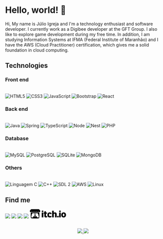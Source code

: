 # Hello, world! 👋

Hi, My name is Júlio Igreja and I'm a technology enthusiast and software developer. I currently work as a Digibee developer at the GFT Group. I also like to explore game development during my free time. In addition, I am studying Information Systems at IFMA (Federal Institute of Maranhão) and I have the AWS (Cloud Practitioner) certification, which gives me a solid foundation in cloud computing.

## Technologies

### Front end

<div style="display: inline"><br>
  <img align="center" alt="HTML5" height="50" width="50" src="https://cdn.jsdelivr.net/gh/devicons/devicon/icons/html5/html5-original.svg"/>
  <img align="center" alt="CSS3" height="50" width="50" src="https://cdn.jsdelivr.net/gh/devicons/devicon/icons/css3/css3-original.svg"/>
  <img align="center" alt="JavaScript" height="50" width="50" src="https://cdn.jsdelivr.net/gh/devicons/devicon/icons/javascript/javascript-original.svg"/>
  <img align="center" alt="Bootstrap" height="50" width="50" src="https://cdn.jsdelivr.net/gh/devicons/devicon/icons/bootstrap/bootstrap-original.svg"/>
  <img align="center" alt="React" height="50" width="50" src="https://cdn.jsdelivr.net/gh/devicons/devicon/icons/react/react-original.svg"/>
</div>

### Back end

<div style="display: inline_block"><br>
  <img align="center" alt="Java" height="50" width="50" src="https://cdn.jsdelivr.net/gh/devicons/devicon/icons/java/java-original.svg"/>
  <img align="center" alt="Spring" height="50" width="50" src="https://cdn.jsdelivr.net/gh/devicons/devicon/icons/spring/spring-original.svg"/>
  <img align="center" alt="TypeScript" height="50" width="50" src="https://cdn.jsdelivr.net/gh/devicons/devicon/icons/typescript/typescript-original.svg"/>
  <img align="center" alt="Node" height="50" width="50" src="https://cdn.jsdelivr.net/gh/devicons/devicon/icons/nodejs/nodejs-original.svg"/>
  <img align="center" alt="Nest" height="50" width="50" src="https://cdn.jsdelivr.net/gh/devicons/devicon/icons/nestjs/nestjs-plain.svg"/>
  <img align="center" alt="PHP" height="50" width="50" src="https://cdn.jsdelivr.net/gh/devicons/devicon/icons/php/php-original.svg"/>
</div>

### Database

<div style="display: inline_block"><br>
  <img align="center" alt="MySQL" height="50" width="50" src="https://cdn.jsdelivr.net/gh/devicons/devicon/icons/mysql/mysql-original.svg"/>
  <img align="center" alt="PostgreSQL" height="50" width="50" src="https://cdn.jsdelivr.net/gh/devicons/devicon/icons/postgresql/postgresql-original.svg"/>
  <img align="center" alt="SQLite" height="50" width="50" src="https://cdn.jsdelivr.net/gh/devicons/devicon/icons/sqlite/sqlite-original.svg"/>
  <img align="center" alt="MongoDB" height="50" width="50" src="https://cdn.jsdelivr.net/gh/devicons/devicon/icons/mongodb/mongodb-original.svg"/>
</div>

### Others

<div style="display: inline_block"><br>
  <img align="center" alt="Linguagem C" height="50" width="50" src="https://cdn.jsdelivr.net/gh/devicons/devicon/icons/c/c-original.svg"/>
  <img align="center" alt="C++" height="50" width="50" src="https://cdn.jsdelivr.net/gh/devicons/devicon/icons/cplusplus/cplusplus-original.svg"/>
  <img align="center" alt="SDL 2" height="50" width="50" src="https://cdn.jsdelivr.net/gh/devicons/devicon/icons/sdl/sdl-original.svg"/>
  <img align="center" alt="AWS" height="50" width="50" src="https://cdn.jsdelivr.net/gh/devicons/devicon/icons/amazonwebservices/amazonwebservices-plain-wordmark.svg"/>
  <img align="center" alt="Linux" height="50" width="50" src="https://cdn.jsdelivr.net/gh/devicons/devicon/icons/linux/linux-original.svg"/>
</div>

## Find me

<div> 
  <a href="mailto:julioigreja.dev@gmail.com" target="_blank"><img src="https://img.shields.io/badge/Gmail-D14836?style=for-the-badge&logo=gmail&logoColor=white" target="_blank"></a>
  <a href="https://www.linkedin.com/in/julioevencio" target="_blank"><img src="https://img.shields.io/badge/LinkedIn-0077B5?style=for-the-badge&logo=linkedin&logoColor=white" target="_blank"></a>
  <a href="https://github.com/JulioEvencio" target="_blank"><img src="https://img.shields.io/badge/GitHub-100000?style=for-the-badge&logo=github&logoColor=white" target="_blank"></a>
  <a href="https://pt.stackoverflow.com/users/219938/júlio-evêncio" target="_blank"><img src="https://img.shields.io/badge/Stack_Overflow-FE7A16?style=for-the-badge&logo=stack-overflow&logoColor=white" target="_blank"></a>
  <a href="https://julio-igreja.itch.io/" target="_blank"><img height="30" src="https://raw.githubusercontent.com/JulioEvencio/JulioEvencio/main/itchio-logo-black.png" target="_blank"></a>
</div>

##

<div align="center">
  <a href="https://github.com/JulioEvencio">
  <img height="180em" src="https://github-readme-stats.vercel.app/api?username=JulioEvencio&show_icons=true&theme=dark&include_all_commits=true&count_private=true"/>
  <img height="180em" src="https://github-readme-stats.vercel.app/api/top-langs/?username=JulioEvencio&layout=compact&langs_count=7&theme=dark"/>
</div>

<!--
**JulioEvencio/JulioEvencio** is a ✨ _special_ ✨ repository because its `README.md` (this file) appears on your GitHub profile.

Here are some ideas to get you started:

- 🔭 I’m currently working on ...
- 🌱 I’m currently learning ...
- 👯 I’m looking to collaborate on ...
- 🤔 I’m looking for help with ...
- 💬 Ask me about ...
- 📫 How to reach me: ...
- 😄 Pronouns: ...
- ⚡ Fun fact: ...
-->
